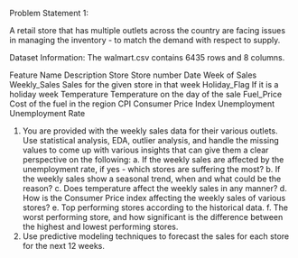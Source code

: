 Problem Statement 1:

A retail store that has multiple outlets across the country are facing issues in managing the
inventory - to match the demand with respect to supply.

Dataset Information:
The walmart.csv contains 6435 rows and 8 columns.

Feature Name Description
Store Store number
Date Week of Sales
Weekly_Sales Sales for the given store in that week
Holiday_Flag If it is a holiday week
Temperature Temperature on the day of the sale
Fuel_Price Cost of the fuel in the region
CPI Consumer Price Index
Unemployment Unemployment Rate

1. You are provided with the weekly sales data for their various outlets. Use statistical
analysis, EDA, outlier analysis, and handle the missing values to come up with various
insights that can give them a clear perspective on the following:
a. If the weekly sales are affected by the unemployment rate, if yes - which stores
are suffering the most?
b. If the weekly sales show a seasonal trend, when and what could be the reason?
c. Does temperature affect the weekly sales in any manner?
d. How is the Consumer Price index affecting the weekly sales of various stores?
e. Top performing stores according to the historical data.
f. The worst performing store, and how significant is the difference between the
highest and lowest performing stores.
2. Use predictive modeling techniques to forecast the sales for each store for the next 12
weeks.
